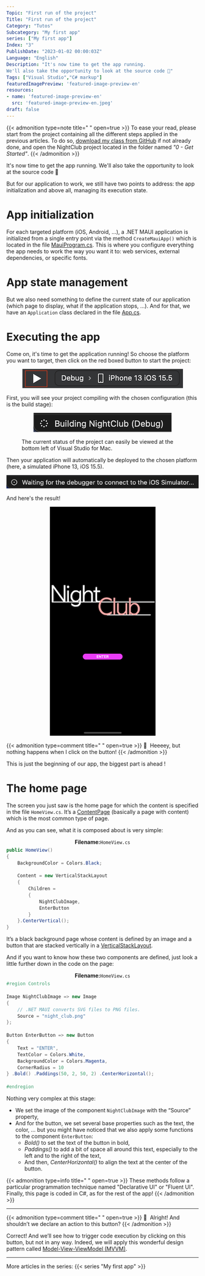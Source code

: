 ```yaml
---
Topic: "First run of the project"
Title: "First run of the project"
Category: "Tutos"
Subcategory: "My first app"
series: ["My first app"]
Index: "3"
PublishDate: "2023-01-02 00:00:03Z"
Language: "English"
Description: "It's now time to get the app running.
We'll also take the opportunity to look at the source code 🙂"
Tags: ["Visual Studio","C# markup"]
featuredImagePreview: 'featured-image-preview-en'
resources:
- name: 'featured-image-preview-en'
  src: 'featured-image-preview-en.jpeg'
draft: false
---
```


<!--more-->


{{< admonition type=note title="‎ " open=true >}}
To ease your read, please start from the project containing all the different steps applied in the previous articles. To do so, [download my class from GitHub](https://github.com/Kapusch/blog-dotnet-maui) if not already done, and open the NightClub project located in the folder named *"0 - Get Started"*.
{{< /admonition >}}



It's now time to get the app running. We'll also take the opportunity to look at the source code 🙂

But for our application to work, we still have two points to address: the app initialization and above all, managing its execution state.

# App initialization

For each targeted platform (iOS, Android, ...), a .NET MAUI application is initialized from a single entry point via the method `CreateMauiApp()` which is located in the file [MauiProgram.cs](https://github.com/Kapusch/blog-dotnet-maui/blob/main/Samples/NightClub/0%20-%20Get%20Started/NightClub/MauiProgram.cs). This is where you configure everything the app needs to work the way you want it to: web services, external dependencies, or specific fonts.

# App state management

But we also need something to define the current state of our application (which page to display, what if the application stops, ...). And for that, we have an `Application` class declared in the file [App.cs](https://github.com/Kapusch/blog-dotnet-maui/blob/main/Samples/NightClub/0%20-%20Get%20Started/NightClub/App.cs).

# Executing the app

Come on, it's time to get the application running! So choose the platform you want to target, then click on the red boxed button to start the project:

<p align="center"><img max-width="100%" max-height="100%" src="./images/CCA585B557D8F8AFA27869ED6F96DC99.png" /></p>
<figure></figure>



First, you will see your project compiling with the chosen configuration (this is the build stage):

<p align="center"><img max-width="100%" max-height="100%" src="./images/85AFA96A5BBDCA9AA60CF174671E372B.png" /></p>
<figure><figcaption class="image-caption">The current status of the project can easily be viewed at the bottom left of Visual Studio for Mac.</figcaption></figure>



Then your application will automatically be deployed to the chosen platform (here, a simulated iPhone 13, iOS 15.5).

<p align="center"><img max-width="100%" max-height="100%" src="./images/FB933ED833E5286A9C4DEE2FD6747035.png" /></p>
<figure></figure>



And here's the result!

<p align="center"><img max-width="100%" max-height="100%" src="./images/041628D6E57C50A8C4C89BD5FDE6A23C.png" /></p>
<figure></figure>




{{< admonition type=comment title="‎ " open=true >}}
🐒‎ ‎ Heeeey, but nothing happens when I click on the button!
{{< /admonition >}}

This is just the beginning of our app, the biggest part is ahead !

# The home page

The screen you just saw is the home page for which the content is specified in the file `HomeView.cs`. It’s a [ContentPage](https://docs.microsoft.com/en-us/dotnet/maui/user-interface/pages/contentpage) (basically a page with content) which is the most common type of page.



And as you can see, what it is composed about is very simple:

<p align="center" style="margin-bottom:-10px"><strong>Filename:</strong><code>HomeView.cs</code></p>

```csharp
public HomeView()
{
    BackgroundColor = Colors.Black;

    Content = new VerticalStackLayout
    {
        Children =
        {
            NightClubImage,
            EnterButton
        }
    }.CenterVertical();
}
```




It’s a black background page whose content is defined by an image and a button that are stacked vertically in a [VerticalStackLayout](https://docs.microsoft.com/en-us/dotnet/maui/user-interface/layouts/verticalstacklayout).

And if you want to know how these two components are defined, just look a little further down in the code on the page:

<p align="center" style="margin-bottom:-10px"><strong>Filename:</strong><code>HomeView.cs</code></p>

```csharp
#region Controls

Image NightClubImage => new Image
{
    // .NET MAUI converts SVG files to PNG files.
    Source = "night_club.png"
};

Button EnterButton => new Button
{
    Text = "ENTER",
    TextColor = Colors.White,
    BackgroundColor = Colors.Magenta,
    CornerRadius = 10
} .Bold() .Paddings(50, 2, 50, 2) .CenterHorizontal();

#endregion
```




Nothing very complex at this stage:

* We set the image of the component `NightClubImage` with the “Source” property,
* And for the button, we set several base properties such as the text, the color, … but you might have noticed that we also apply some functions to the component `EnterButton`:
    * *Bold()* to set the text of the button in bold,
    * *Paddings()* to add a bit of space all around this text, especially to the left and to the right of the text,
    * And then, *CenterHorizontal()* to align the text at the center of the button.



{{< admonition type=info title="‎ " open=true >}}
These methods follow a particular programmation technique named "Declarative UI" or "Fluent UI". Finally, this page is coded in C#, as for the rest of the app!
{{< /admonition >}}

___


{{< admonition type=comment title="‎ " open=true >}}
🐒‎ ‎ Alright! And shouldn’t we declare an action to this button?
{{< /admonition >}}



Correct! And we’ll see how to trigger code execution by clicking on this button, but not in any way. Indeed, we will apply this wonderful design pattern called <a href="../4-mvvm-is-the-key-to-succeed/">Model-View-ViewModel (MVVM)</a>.

---
More articles in the series:
{{< series "My first app" >}}
